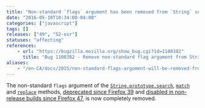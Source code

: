 ```yaml
---
title: "Non-standard `flags` argument has been removed from `String` search methods"
date: "2016-05-10T10:34:00-04:00"
categories: ["javascript"]
tags: []
releases: ["49", "52-esr"]
statuses: "affecting"
references:
    - url: "https://bugzilla.mozilla.org/show_bug.cgi?id=1108382"
      title: "Bug 1108382 - Remove non-standard flag argument from String.prototype.{search,match,replace}"
aliases:
    - "/en-CA/docs/2015/non-standard-flags-argument-will-be-removed-from-string-search-methods/"
---
```

The non-standard `flags` argument of the [`String.prototype.search`](https://developer.mozilla.org/docs/Web/JavaScript/Reference/Global_Objects/String/search), [`match`](https://developer.mozilla.org/docs/Web/JavaScript/Reference/Global_Objects/String/match) and [`replace`](https://developer.mozilla.org/docs/Web/JavaScript/Reference/Global_Objects/String/replace) methods, [deprecated since Firefox 39](https://www.fxsitecompat.dev/en-CA/docs/2015/non-standard-flags-argument-of-string-methods-has-been-deprecated/) and [disabled in non-release builds since Firefox 47](https://www.fxsitecompat.dev/en-CA/docs/2016/non-standard-flags-argument-of-string-methods-has-been-disabled-in-non-release-builds/), is now completely removed.
